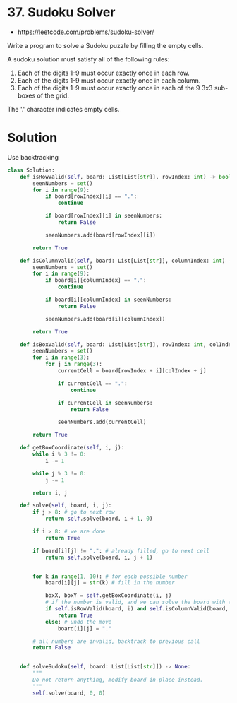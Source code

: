 # 37. Sudoku Solver

-   https://leetcode.com/problems/sudoku-solver/

Write a program to solve a Sudoku puzzle by filling the empty cells.

A sudoku solution must satisfy all of the following rules:

1. Each of the digits 1-9 must occur exactly once in each row.
2. Each of the digits 1-9 must occur exactly once in each column.
3. Each of the digits 1-9 must occur exactly once in each of the 9 3x3 sub-boxes of the grid.

The '.' character indicates empty cells.

# Solution

Use backtracking

```python
class Solution:
    def isRowValid(self, board: List[List[str]], rowIndex: int) -> bool:
        seenNumbers = set()
        for i in range(9):
            if board[rowIndex][i] == ".":
                continue

            if board[rowIndex][i] in seenNumbers:
                return False

            seenNumbers.add(board[rowIndex][i])

        return True

    def isColumnValid(self, board: List[List[str]], columnIndex: int) -> bool:
        seenNumbers = set()
        for i in range(9):
            if board[i][columnIndex] == ".":
                continue

            if board[i][columnIndex] in seenNumbers:
                return False

            seenNumbers.add(board[i][columnIndex])

        return True

    def isBoxValid(self, board: List[List[str]], rowIndex: int, colIndex: int) -> bool:
        seenNumbers = set()
        for i in range(3):
            for j in range(3):
                currentCell = board[rowIndex + i][colIndex + j]

                if currentCell == ".":
                    continue

                if currentCell in seenNumbers:
                    return False

                seenNumbers.add(currentCell)

        return True

    def getBoxCoordinate(self, i, j):
        while i % 3 != 0:
            i -= 1

        while j % 3 != 0:
            j -= 1

        return i, j

    def solve(self, board, i, j):
        if j > 8: # go to next row
            return self.solve(board, i + 1, 0)

        if i > 8: # we are done
            return True

        if board[i][j] != ".": # already filled, go to next cell
            return self.solve(board, i, j + 1)


        for k in range(1, 10): # for each possible number
            board[i][j] = str(k) # fill in the number

            boxX, boxY = self.getBoxCoordinate(i, j)
            # if the number is valid, and we can solve the board with this number
            if self.isRowValid(board, i) and self.isColumnValid(board, j) and self.isBoxValid(board, boxX, boxY) and self.solve(board, i, j + 1):
                return True
            else: # undo the move
                board[i][j] = "."

        # all numbers are invalid, backtrack to previous call
        return False


    def solveSudoku(self, board: List[List[str]]) -> None:
        """
        Do not return anything, modify board in-place instead.
        """
        self.solve(board, 0, 0)
```
